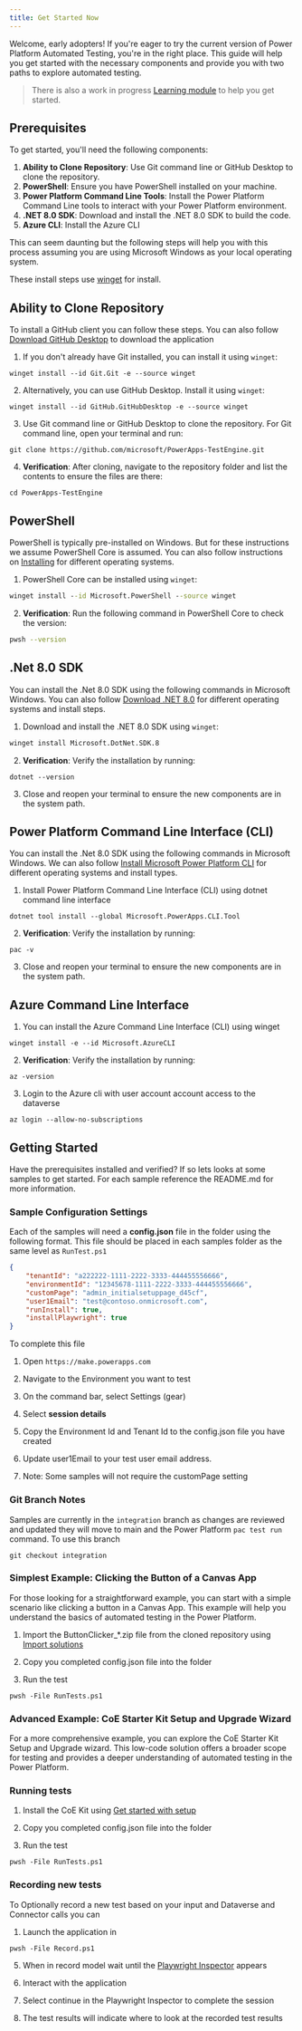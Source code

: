 ```yaml
---
title: Get Started Now
---
```


Welcome, early adopters! If you're eager to try the current version of Power Platform Automated Testing, you're in the right place. This guide will help you get started with the necessary components and provide you with two paths to explore automated testing.

> There is also a work in progress [Learning module](../learning/) to help you get started.

## Prerequisites

To get started, you'll need the following components:
1. **Ability to Clone Repository**: Use Git command line or GitHub Desktop to clone the repository.
2. **PowerShell**: Ensure you have PowerShell installed on your machine.
3. **Power Platform Command Line Tools**: Install the Power Platform Command Line tools to interact with your Power Platform environment.
4. **.NET 8.0 SDK**: Download and install the .NET 8.0 SDK to build the code.
5. **Azure CLI**: Install the Azure CLI

This can seem daunting but the following steps will help you with this process assuming you are using Microsoft Windows as your local operating system.

These install steps use [winget](https://learn.microsoft.com/windows/package-manager/winget/#install-winget) for install. 

## Ability to Clone Repository

To install a GitHub client you can follow these steps. You can also follow [Download GitHub Desktop](https://desktop.github.com/download/) to download the application

1. If you don't already have Git installed, you can install it using `winget`:

```pwsh
winget install --id Git.Git -e --source winget
```

2.  Alternatively, you can use GitHub Desktop. Install it using `winget`:

```winget
winget install --id GitHub.GitHubDesktop -e --source winget
```

3. Use Git command line or GitHub Desktop to clone the repository. For Git command line, open your terminal and run:

```pwsh
git clone https://github.com/microsoft/PowerApps-TestEngine.git
```

4. **Verification**: After cloning, navigate to the repository folder and list the contents to ensure the files are there:

```pwsh
cd PowerApps-TestEngine
```

## PowerShell

PowerShell is typically pre-installed on Windows. But for these instructions we assume PowerShell Core is assumed. You can also follow instructions on [Installing](https://learn.microsoft.com/en-us/powershell/scripting/install/installing-powershell) for different operating systems.

1. PowerShell Core can be installed using `winget`:

```cmd
winget install --id Microsoft.PowerShell --source winget
```

2. **Verification**: Run the following command in PowerShell Core to check the version:

```bash
pwsh --version
```

## .Net 8.0 SDK

You can install the .Net 8.0 SDK using the following commands in Microsoft Windows. You can also follow [Download .NET 8.0](https://dotnet.microsoft.com/download/dotnet/8.0) for different operating systems and install steps.

1.  Download and install the .NET 8.0 SDK using `winget`:

```bash
winget install Microsoft.DotNet.SDK.8 
```

2. **Verification**: Verify the installation by running:

```pswh
dotnet --version
```

3. Close and reopen your terminal to ensure the new components are in the system path.

##  Power Platform Command Line Interface (CLI)

You can install the .Net 8.0 SDK using the following commands in Microsoft Windows. We can also follow [Install Microsoft Power Platform CLI](https://learn.microsoft.com/power-platform/developer/cli/introduction#install-microsoft-power-platform-cli) for different operating systems and install types.

1. Install Power Platform Command Line Interface (CLI) using dotnet command line interface

```pwsh
dotnet tool install --global Microsoft.PowerApps.CLI.Tool
```

2. **Verification**: Verify the installation by running:

```pswh
pac -v
```

3. Close and reopen your terminal to ensure the new components are in the system path.

## Azure Command Line Interface

1. You can install the Azure Command Line Interface (CLI) using winget

```pwsh
winget install -e --id Microsoft.AzureCLI
```

2. **Verification**: Verify the installation by running:

```pswh
az -version
```

3. Login to the Azure cli with user account account access to the dataverse

```pwsh
az login --allow-no-subscriptions
```

## Getting Started

Have the prerequisites installed and verified? If so lets looks at some samples to get started. For each sample reference the README.md for more information.

### Sample Configuration Settings

Each of the samples will need a **config.json** file in the folder using the following format. This file should be placed in each samples folder as the same level as `RunTest.ps1`

```json
{
    "tenantId": "a222222-1111-2222-3333-444455556666",
    "environmentId": "12345678-1111-2222-3333-444455556666",
    "customPage": "admin_initialsetuppage_d45cf",
    "user1Email": "test@contoso.onmicrosoft.com",
    "runInstall": true,
    "installPlaywright": true
}
```

To complete this file

1. Open `https://make.powerapps.com`

2. Navigate to the Environment you want to test

3. On the command bar, select Settings (gear)

4. Select **session details**

5. Copy the Environment Id and Tenant Id to the config.json file you have created

6. Update user1Email to your test user email address.

7. Note: Some samples will not require the customPage setting

### Git Branch Notes

Samples are currently in the `integration` branch as changes are reviewed and updated they will move to main and the Power Platform `pac test run` command. To use this branch

```pwsh
git checkout integration
```

### Simplest Example: Clicking the Button of a Canvas App

For those looking for a straightforward example, you can start with a simple scenario like clicking a button in a Canvas App. This example will help you understand the basics of automated testing in the Power Platform.

1. Import the ButtonClicker_*.zip file from the cloned repository using [Import solutions](https://learn.microsoft.com/power-apps/maker/data-platform/import-update-export-solutions)

2. Copy you completed config.json file into the folder

3. Run the test

```pwsh
pwsh -File RunTests.ps1
```

### Advanced Example: CoE Starter Kit Setup and Upgrade Wizard

For a more comprehensive example, you can explore the CoE Starter Kit Setup and Upgrade wizard. This low-code solution offers a broader scope for testing and provides a deeper understanding of automated testing in the Power Platform.

### Running tests

1. Install the CoE Kit using [Get started with setup](https://learn.microsoft.com/power-platform/guidance/coe/setup)

2. Copy you completed config.json file into the folder

3. Run the test

```pwsh
pwsh -File RunTests.ps1
```

### Recording new tests

To Optionally record a new test based on your input and Dataverse and Connector calls you can

1. Launch the application in 

```pwsh
pwsh -File Record.ps1
```

5. When in record model wait until the [Playwright Inspector](https://playwright.dev/docs/debug#playwright-inspector) appears

6. Interact with the application

7. Select continue in the Playwright Inspector to complete the session

8. The test results will indicate where to look at the recorded test results
